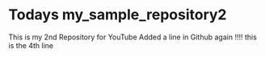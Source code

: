 # Todays my_sample_repository2
This is my 2nd Repository for YouTube
Added a line in Github again !!!!
this is the 4th line
